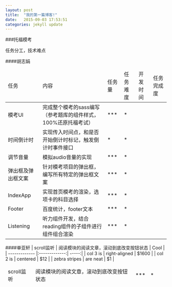 ```yaml
---
layout: post
title:  "我的第一篇博客!"
date:   2015-09-03 17:53:51
categories: jekyll update
---
```

###托福模考

任务分工，技术难点

####胡志娟
<table>
 <thead>
  <tr>
    <td>任务</td>
    <td>内容</td>
    <td>任务量</td>
    <td>任务难度</td>
    <td>开发时间</td>
    <td>任务完成度</td>
  </tr>
 </thead>
 <tbody>
  <tr>
    <td>模考UI</td>
    <td>完成整个模考的sass编写（参考题库的组件样式，100%还原托福考试）</td>
    <td>***</td>
    <td>*</td>
    <td></td>
    <td></td>
  </tr>
  <tr>
    <td>时间倒计时</td>
    <td>实现传入时间点，和是否开始倒计时标记，触发倒计时事件接口</td>
    <td>*</td>
    <td>*</td>
    <td></td>
    <td></td>
  </tr>
  <tr>
    <td>调节音量</td>
    <td>模拟audio音量的实现</td>
    <td>***</td>
    <td>*</td>
    <td></td>
    <td></td>
  </tr>
  <tr>
    <td>弹出框及弹出框文案</td>
    <td>针对模考项目的弹出框，编写所有特定的弹出框文案</td>
    <td>***</td>
    <td>*</td>
    <td></td>
    <td></td>
  </tr>
  <tr>
    <td>IndexApp</td>
    <td>实现首页模考的渲染，选项卡的科目选择</td>
    <td>***</td>
    <td>*</td>
    <td></td>
    <td></td>
  </tr>
  <tr>
    <td>Footer</td>
    <td>百度统计，footer文本</td>
    <td>***</td>
    <td>*</td>
    <td></td>
    <td></td>
  </tr>
  <tr>
    <td>Listening</td>
    <td>听力组件开发，结合reading组件的子组件进行组件组合渲染</td>
    <td>***</td>
    <td>*</td>
    <td></td>
    <td></td>
  </tr>
 </tbody>
</table>
  
####单亚轩
| scroll监听 | 阅读模块的阅读文章，滚动到底改变按钮状态           | Cool  |
| ------------- |:-------------:| -----:|
| col 3 is      | right-aligned | $1600 |
| col 2 is      | centered      |   $12 |
| zebra stripes | are neat      |    $1 |
<table>
  <thead>
    <tr>
      <td>scroll监听</td>
      <td>阅读模块的阅读文章，滚动到底改变按钮状态</td>
      <td>***</td>
      <td>*</td>
      <td></td>
      <td></td>
    </tr>
  </thead>
  <tbody>
  </tbody>
</table>